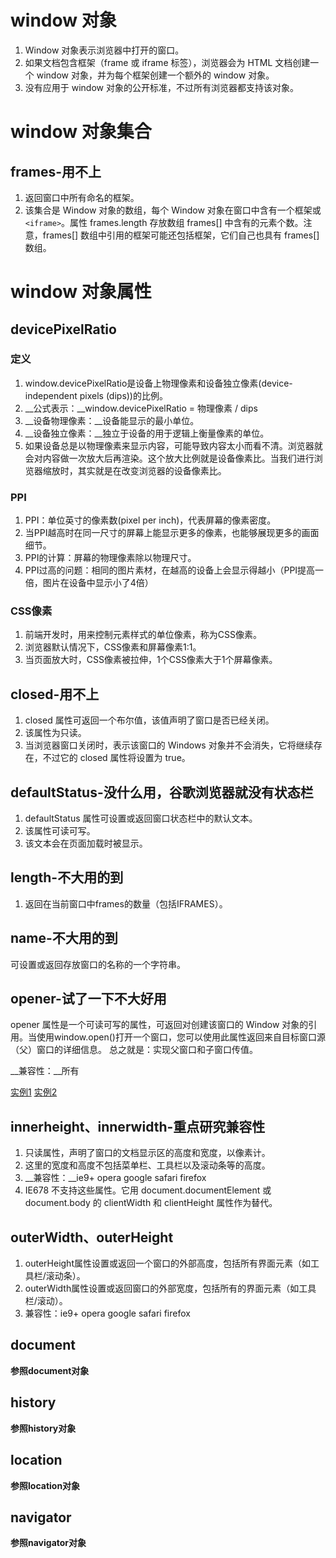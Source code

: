 # window 对象

1. Window 对象表示浏览器中打开的窗口。
2. 如果文档包含框架（frame 或 iframe 标签），浏览器会为 HTML 文档创建一个 window 对象，并为每个框架创建一个额外的 window 对象。
3. 没有应用于 window 对象的公开标准，不过所有浏览器都支持该对象。

# window 对象集合

## frames-用不上

1. 返回窗口中所有命名的框架。
2. 该集合是 Window 对象的数组，每个 Window 对象在窗口中含有一个框架或 `<iframe>`。属性 frames.length 存放数组 frames[] 中含有的元素个数。注意，frames[] 数组中引用的框架可能还包括框架，它们自己也具有 frames[] 数组。

# window 对象属性

## devicePixelRatio

### 定义

1. window.devicePixelRatio是设备上物理像素和设备独立像素(device-independent pixels (dips))的比例。
2. __公式表示：__window.devicePixelRatio = 物理像素 / dips
3. __设备物理像素：__设备能显示的最小单位。
4. __设备独立像素：__独立于设备的用于逻辑上衡量像素的单位。
5. 如果设备总是以物理像素来显示内容，可能导致内容太小而看不清。浏览器就会对内容做一次放大后再渲染。这个放大比例就是设备像素比。当我们进行浏览器缩放时，其实就是在改变浏览器的设备像素比。

### PPI

1. PPI：单位英寸的像素数(pixel per inch)，代表屏幕的像素密度。
2. 当PPI越高时在同一尺寸的屏幕上能显示更多的像素，也能够展现更多的画面细节。
3. PPI的计算：屏幕的物理像素除以物理尺寸。
4. PPI过高的问题：相同的图片素材，在越高的设备上会显示得越小（PPI提高一倍，图片在设备中显示小了4倍）

### CSS像素

1. 前端开发时，用来控制元素样式的单位像素，称为CSS像素。
2. 浏览器默认情况下，CSS像素和屏幕像素1:1。
3. 当页面放大时，CSS像素被拉伸，1个CSS像素大于1个屏幕像素。

## closed-用不上

1. closed 属性可返回一个布尔值，该值声明了窗口是否已经关闭。
2. 该属性为只读。
3. 当浏览器窗口关闭时，表示该窗口的 Windows 对象并不会消失，它将继续存在，不过它的 closed 属性将设置为 true。

## defaultStatus-没什么用，谷歌浏览器就没有状态栏

1. defaultStatus 属性可设置或返回窗口状态栏中的默认文本。
2. 该属性可读可写。
3. 该文本会在页面加载时被显示。

## length-不大用的到

1. 返回在当前窗口中frames的数量（包括IFRAMES）。

## name-不大用的到

可设置或返回存放窗口的名称的一个字符串。

## opener-试了一下不大好用

opener 属性是一个可读可写的属性，可返回对创建该窗口的 Window 对象的引用。当使用window.open()打开一个窗口，您可以使用此属性返回来自目标窗口源（父）窗口的详细信息。
总之就是：实现父窗口和子窗口传值。

__兼容性：__所有

[实例1](../../实验基地/window/opener.html)
[实例2](../../实验基地/window/openerF.html)

## innerheight、innerwidth-重点研究兼容性

1. 只读属性，声明了窗口的文档显示区的高度和宽度，以像素计。
2. 这里的宽度和高度不包括菜单栏、工具栏以及滚动条等的高度。
3. __兼容性：__ie9+ opera google safari firefox
4. IE678 不支持这些属性。它用 document.documentElement 或 document.body 的 clientWidth 和 clientHeight 属性作为替代。

## outerWidth、outerHeight

1. outerHeight属性设置或返回一个窗口的外部高度，包括所有界面元素（如工具栏/滚动条）。
2. outerWidth属性设置或返回窗口的外部宽度，包括所有的界面元素（如工具栏/滚动）。
3. 兼容性：ie9+ opera google safari firefox

## document

__参照document对象__

## history

__参照history对象__

## location 

__参照location对象__

## navigator

__参照navigator对象__


